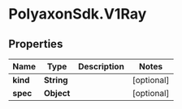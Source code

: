# PolyaxonSdk.V1Ray

## Properties

Name | Type | Description | Notes
------------ | ------------- | ------------- | -------------
**kind** | **String** |  | [optional] 
**spec** | **Object** |  | [optional] 


